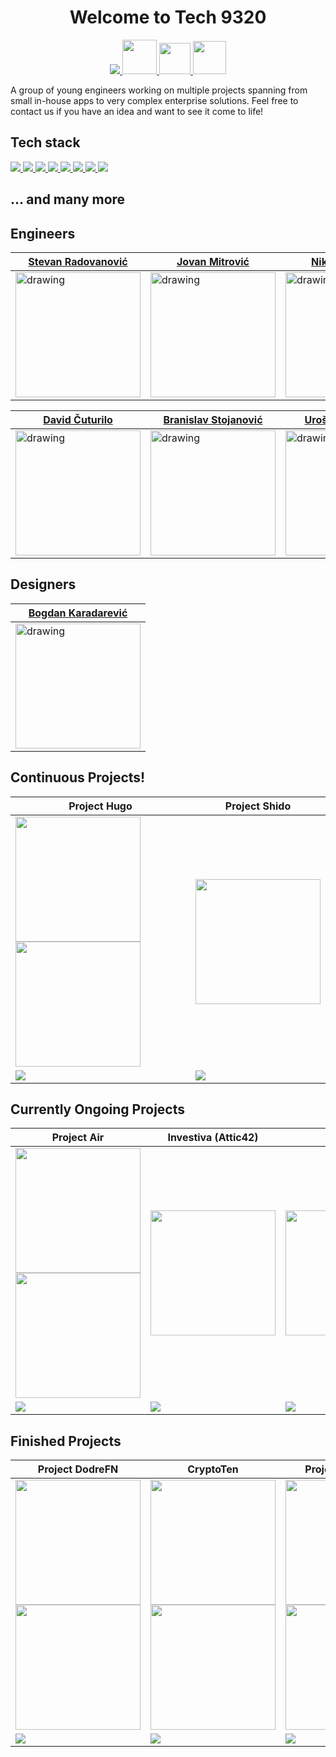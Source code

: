 <h1 align="center" >
Welcome to Tech 9320
</h1>
<p align="center">
  <a href="https://www.linkedin.com/company/tech9320/">
    <img src="https://skillicons.dev/icons?i=linkedin" />
  </a>
   <a href="https://www.upwork.com/agencies/1645551462146662400/">
    <img src="https://user-images.githubusercontent.com/44339816/234823820-29746758-094c-4fe8-bab1-a634a790354d.png" width="55">
  </a>

   <a href="mailto:office@9320.tech">
    <img src="https://user-images.githubusercontent.com/44339816/234824314-33de8f7b-273c-4c0e-9384-eaee4f784a6a.png" width="50">
  </a>
  <a href="https://www.9320.tech">
    <img src="https://user-images.githubusercontent.com/44339816/234824716-91d9587d-c869-454a-8fcb-1da535cd0705.png" width="53">
  </a>
</p>

A group of young engineers working on multiple projects spanning from small in-house apps to very complex enterprise solutions. Feel free to contact us if you have an idea and want to see it come to life!

## Tech stack
<p>
  <a href="https://skillicons.dev">
    <img src="https://skillicons.dev/icons?i=js,ts,angular,react#gh-dark-mode-only"/>
    <img src="https://skillicons.dev/icons?i=nodejs,express,deno,nestjs#gh-dark-mode-only"/>
    <img src="https://skillicons.dev/icons?i=graphql,jest,rabbitmq,reactivex#gh-dark-mode-only"/>
    <img src="https://skillicons.dev/icons?i=postgresql,mongodb,mysql,firebase#gh-dark-mode-only" />
    <img src="https://skillicons.dev/icons?i=redis,supabase,dynamodb,sqlite#gh-dark-mode-only" />
    <img src="https://skillicons.dev/icons?i=linux,c,bash,go#gh-dark-mode-only" />
    <img src="https://skillicons.dev/icons?i=aws,gcp,azure,heroku#gh-dark-mode-only" />
    <img src="https://skillicons.dev/icons?i=git,docker,kubernetes,jenkins,electron#gh-dark-mode-only" />
  </a>

</p>

## ... and many more

## Engineers

| <a href="https://github.com/radovanovic-stevan">Stevan Radovanović</a>  | <a href="https://github.com/jovanmit998">Jovan Mitrović</a>  | <a href="https://github.com/DzoniTheNick">Nikola Petrović</a>  |
|---|---|---|
| <img src="https://github.com/tech9320/.github/assets/44339816/3fd6f804-8faa-4b0b-b141-375a6f986842" alt="drawing" width="200"/> | <img src="https://github.com/tech9320/.github/assets/107929243/da3b8ab6-9499-448f-a24a-928e94419df2" alt="drawing" width="200"/>  | <img src="https://github.com/tech9320/.github/assets/44339816/f778e32a-87ff-40bf-9d6a-d3660ebb79f4" alt="drawing" width="200"/>  |![download (1)](https://user-images.githubusercontent.com/44339816/234821120-f591a2f8-5da8-43bd-8b84-303a55e6a26e.jpeg)

| <a href="https://github.com/DavidCuturilo">David Čuturilo</a>  | <a href="https://github.com/Banega00">Branislav Stojanović</a>  | <a href="https://github.com/UrosStan">Uroš Stanimirović</a> |
|---|---|---|
| <img src="https://github.com/tech9320/.github/assets/44339816/7312ec24-38da-4164-a3d4-88160b0b06d5" alt="drawing" width="200"/> | <img src="https://github.com/tech9320/.github/assets/44339816/b6543bd2-a550-4e01-8756-8e83d59f346a" alt="drawing" width="200"/>  | <img src="https://github.com/tech9320/.github/assets/44339816/bcc82328-badc-4085-ad79-cb844abc3274" alt="drawing" width="200"/>  |

## Designers

| <a href="https://github.com/orgs/tech9320/people/BKaradarevic">Bogdan Karadarević</a>  |
|---|
| <img src="https://github.com/tech9320/.github/assets/44339816/db16b582-1a6d-48a1-bdf7-f9c245ea9edc" alt="drawing" width="200"/> |

## Continuous Projects!

| Project Hugo  | Project Shido  |
|---|---|
| <img src="https://user-images.githubusercontent.com/44339816/235348642-de4c078d-c158-4c15-8701-1ab1dde5e02e.png#gh-light-mode-only" width="200"/> <img src="https://user-images.githubusercontent.com/44339816/235348685-7d619cde-55eb-4ad6-9c68-c458766a5974.png#gh-dark-mode-only" width="200"/>  | <img src="https://github.com/tech9320/.github/assets/107929243/a53a1678-fde2-403f-9a08-9384bc52ff7c" width="200"/>
| <img src="https://skillicons.dev/icons?i=nestjs,html,css" /> | <img src="https://skillicons.dev/icons?i=angular,react,express" /> | 

## Currently Ongoing Projects

| Project Air | Investiva (Attic42) | SerbLink |
|---|---|---|
| <img src="https://user-images.githubusercontent.com/107929243/185619091-cf7c77c2-7f90-49ed-8cec-8a8a7f3c3035.png#gh-light-mode-only" width="200"/> <img src="https://user-images.githubusercontent.com/107929243/185619573-a3940da1-918b-4f78-9299-3a196d1b2017.png#gh-dark-mode-only" width="200"/> | <img src="https://github.com/tech9320/.github/assets/107929243/864f74ee-2f19-4445-b586-cbf2d6e557f6" width="200"/> | <img src="https://github.com/tech9320/.github/assets/44339816/861b2004-18a2-4abd-b5f1-93dc89b7b0dd" width="200"/> |
|<img src="https://skillicons.dev/icons?i=angular,electron" /> | <img src="https://skillicons.dev/icons?i=react" /> | <img src="https://skillicons.dev/icons?i=angular,html,css,js" /> 

## Finished Projects

| Project DodreFN | CryptoTen | Project AilaDrodd | IBooks | Elementals | Project Semaphore |
|---|---|---|---|---|---|
| <img src="https://user-images.githubusercontent.com/107929243/185616323-d81c7c24-91b4-4eef-8edd-3c555b0db98c.png#gh-dark-mode-only" width="200"/> <img src="https://user-images.githubusercontent.com/107929243/185619975-5c6d92cb-d4f6-4b07-9166-c95d0ea459bc.png#gh-light-mode-only" width="200"/> | <img src="https://user-images.githubusercontent.com/44339816/205173400-074a6b4d-0193-4677-bf03-af8a432cb829.svg#gh-dark-mode-only" width="200"/> <img src="https://user-images.githubusercontent.com/44339816/205173219-098af979-328d-49fa-8151-bfb492443cc7.svg#gh-light-mode-only" width="200"/> | <img src="https://user-images.githubusercontent.com/44339816/235349858-edce666c-a03a-4cdf-adbc-a0494787afeb.png#gh-light-mode-only" width="200"/> <img src="https://user-images.githubusercontent.com/44339816/235349834-866807b8-d33e-4748-bb4a-0e69b6e5c2a7.png#gh-dark-mode-only" width="200"/> | <img src="https://github.com/tech9320/.github/assets/107929243/395694a9-bee5-4b1a-8f2c-1a429a633a6c" width="200"/> | <img src="https://github.com/tech9320/.github/assets/44339816/33f812b1-e6d5-4045-8364-b42d46c27630" width="200"/> | <img src="https://user-images.githubusercontent.com/107929243/185597547-d4a5244b-8de8-409c-a997-b39f061138b5.png#gh-dark-mode-only" width="200"/> <img src="https://user-images.githubusercontent.com/107929243/185620319-a432f1e6-5472-4296-ac26-d9555de95dd0.png#gh-light-mode-only" width="200"/> |
| <img src="https://skillicons.dev/icons?i=c,sqlite" />|<img src="https://skillicons.dev/icons?i=js,html,css" />| <img src="https://skillicons.dev/icons?i=c" /> | <img src="https://skillicons.dev/icons?i=angular,firebase" /> | <img src="https://skillicons.dev/icons?i=express,react" />| <img src="https://skillicons.dev/icons?i=c,linux" /> |

